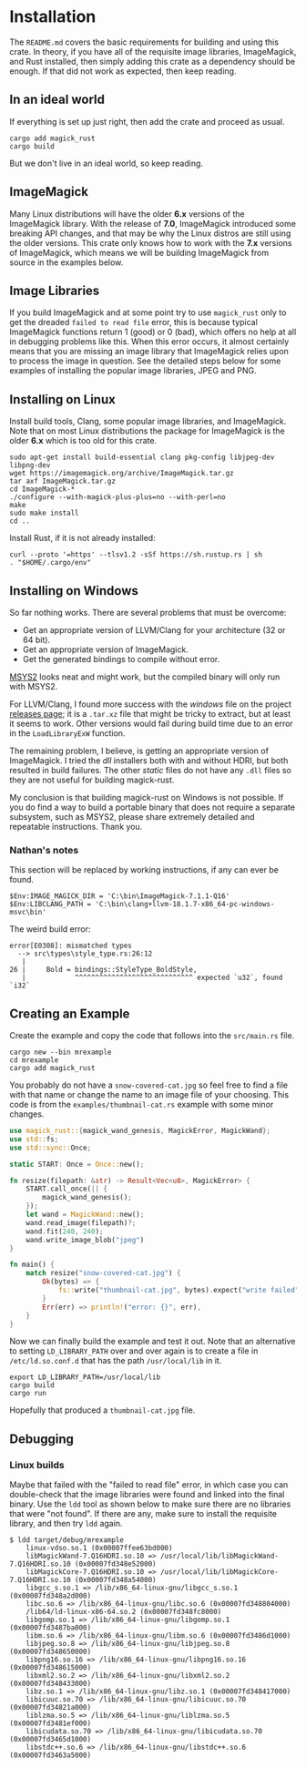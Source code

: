 # Installation

The `README.md` covers the basic requirements for building and using this crate. In theory, if you have all of the requisite image libraries, ImageMagick, and Rust installed, then simply adding this crate as a dependency should be enough. If that did not work as expected, then keep reading.

## In an ideal world

If everything is set up just right, then add the crate and proceed as usual.

```
cargo add magick_rust
cargo build
```

But we don't live in an ideal world, so keep reading.

## ImageMagick

Many Linux distributions will have the older **6.x** versions of the ImageMagick library. With the release of **7.0**, ImageMagick introduced some breaking API changes, and that may be why the Linux distros are still using the older versions. This crate only knows how to work with the **7.x** versions of ImageMagick, which means we will be building ImageMagick from source in the examples below.

## Image Libraries

If you build ImageMagick and at some point try to use `magick_rust` only to get the dreaded `failed to read file` error, this is because typical ImageMagick functions return 1 (good) or 0 (bad), which offers no help at all in debugging problems like this. When this error occurs, it almost certainly means that you are missing an image library that ImageMagick relies upon to process the image in question. See the detailed steps below for some examples of installing the popular image libraries, JPEG and PNG.

## Installing on Linux

Install build tools, Clang, some popular image libraries, and ImageMagick. Note that on most Linux distributions the package for ImageMagick is the older **6.x** which is too old for this crate.

```shell
sudo apt-get install build-essential clang pkg-config libjpeg-dev libpng-dev
wget https://imagemagick.org/archive/ImageMagick.tar.gz
tar axf ImageMagick.tar.gz
cd ImageMagick-*
./configure --with-magick-plus-plus=no --with-perl=no
make
sudo make install
cd ..
```

Install Rust, if it is not already installed:

```shell
curl --proto '=https' --tlsv1.2 -sSf https://sh.rustup.rs | sh
. "$HOME/.cargo/env"
```

## Installing on Windows

So far nothing works. There are several problems that must be overcome:

* Get an appropriate version of LLVM/Clang for your architecture (32 or 64 bit).
* Get an appropriate version of ImageMagick.
* Get the generated bindings to compile without error.

[MSYS2](https://www.msys2.org/) looks neat and might work, but the compiled binary will only run with MSYS2.

For LLVM/Clang, I found more success with the _windows_ file on the project [releases page](https://github.com/llvm/llvm-project/releases); it is a `.tar.xz` file that might be tricky to extract, but at least it seems to work. Other versions would fail during build time due to an error in the `LoadLibraryExW` function.

The remaining problem, I believe, is getting an appropriate version of ImageMagick. I tried the _dll_ installers both with and without HDRI, but both resulted in build failures. The other _static_ files do not have any `.dll` files so they are not useful for building magick-rust.

My conclusion is that building magick-rust on Windows is not possible. If you do find a way to build a portable binary that does not require a separate subsystem, such as MSYS2, please share extremely detailed and repeatable instructions. Thank you.

### Nathan's notes

This section will be replaced by working instructions, if any can ever be found.

```
$Env:IMAGE_MAGICK_DIR = 'C:\bin\ImageMagick-7.1.1-Q16'
$Env:LIBCLANG_PATH = 'C:\bin\clang+llvm-18.1.7-x86_64-pc-windows-msvc\bin'
```

The weird build error:

```
error[E0308]: mismatched types
  --> src\types\style_type.rs:26:12
   |
26 |     Bold = bindings::StyleType_BoldStyle,
   |            ^^^^^^^^^^^^^^^^^^^^^^^^^^^^^ expected `u32`, found `i32`
```

## Creating an Example

Create the example and copy the code that follows into the `src/main.rs` file.

```shell
cargo new --bin mrexample
cd mrexample
cargo add magick_rust
```

You probably do not have a `snow-covered-cat.jpg` so feel free to find a file with that name or change the name to an image file of your choosing. This code is from the `examples/thumbnail-cat.rs` example with some minor changes.

```rust
use magick_rust::{magick_wand_genesis, MagickError, MagickWand};
use std::fs;
use std::sync::Once;

static START: Once = Once::new();

fn resize(filepath: &str) -> Result<Vec<u8>, MagickError> {
    START.call_once(|| {
        magick_wand_genesis();
    });
    let wand = MagickWand::new();
    wand.read_image(filepath)?;
    wand.fit(240, 240);
    wand.write_image_blob("jpeg")
}

fn main() {
    match resize("snow-covered-cat.jpg") {
        Ok(bytes) => {
            fs::write("thumbnail-cat.jpg", bytes).expect("write failed");
        }
        Err(err) => println!("error: {}", err),
    }
}
```

Now we can finally build the example and test it out. Note that an alternative to setting `LD_LIBRARY_PATH` over and over again is to create a file in `/etc/ld.so.conf.d` that has the path `/usr/local/lib` in it.

```shell
export LD_LIBRARY_PATH=/usr/local/lib
cargo build
cargo run
```

Hopefully that produced a `thumbnail-cat.jpg` file.

## Debugging

### Linux builds

Maybe that failed with the "failed to read file" error, in which case you can double-check that the image libraries were found and linked into the final binary. Use the `ldd` tool as shown below to make sure there are no libraries that were "not found". If there are any, make sure to install the requisite library, and then try `ldd` again.

```shell
$ ldd target/debug/mrexample
	linux-vdso.so.1 (0x00007ffee63bd000)
	libMagickWand-7.Q16HDRI.so.10 => /usr/local/lib/libMagickWand-7.Q16HDRI.so.10 (0x00007fd348e52000)
	libMagickCore-7.Q16HDRI.so.10 => /usr/local/lib/libMagickCore-7.Q16HDRI.so.10 (0x00007fd348a54000)
	libgcc_s.so.1 => /lib/x86_64-linux-gnu/libgcc_s.so.1 (0x00007fd348a2d000)
	libc.so.6 => /lib/x86_64-linux-gnu/libc.so.6 (0x00007fd348804000)
	/lib64/ld-linux-x86-64.so.2 (0x00007fd348fc8000)
	libgomp.so.1 => /lib/x86_64-linux-gnu/libgomp.so.1 (0x00007fd3487ba000)
	libm.so.6 => /lib/x86_64-linux-gnu/libm.so.6 (0x00007fd3486d1000)
	libjpeg.so.8 => /lib/x86_64-linux-gnu/libjpeg.so.8 (0x00007fd348650000)
	libpng16.so.16 => /lib/x86_64-linux-gnu/libpng16.so.16 (0x00007fd348615000)
	libxml2.so.2 => /lib/x86_64-linux-gnu/libxml2.so.2 (0x00007fd348433000)
	libz.so.1 => /lib/x86_64-linux-gnu/libz.so.1 (0x00007fd348417000)
	libicuuc.so.70 => /lib/x86_64-linux-gnu/libicuuc.so.70 (0x00007fd34821a000)
	liblzma.so.5 => /lib/x86_64-linux-gnu/liblzma.so.5 (0x00007fd3481ef000)
	libicudata.so.70 => /lib/x86_64-linux-gnu/libicudata.so.70 (0x00007fd3465d1000)
	libstdc++.so.6 => /lib/x86_64-linux-gnu/libstdc++.so.6 (0x00007fd3463a5000)
```
